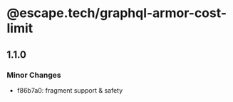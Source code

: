 # @escape.tech/graphql-armor-cost-limit

## 1.1.0

### Minor Changes

- f86b7a0: fragment support & safety
